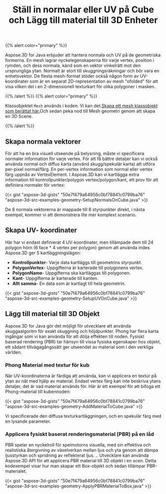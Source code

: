 ﻿---
title: Ställ in normalar eller UV på Cube och Lägg till material till 3D Enheter
type: docs
weight: 60
url: /sv/java/set-up-normals-or-uv-on-cube-and-add-material-to-3d-entities/
description: Aspose.3D for Java erbjuder att hantera normala och UV på de geometriska formerna. En mesh lagrar nyckelegenskaperna för varje vertex, position i rymden, och dess normala, känd som en vektor vinkelrätt mot den ursprungliga ytan. Normalt är stort till skuggningsräkningar och bör vara en enhetsvektor. De flesta mesh-format stöder också någon form av UV-koordinater som är en separat 2D-representation av mesh "ofolded" för att visa vilken del i en 2-dimensionell texturkart för olika polygoner i masken.
---
{{% alert color="primary" %}}

Aspose.3D for Java erbjuder att hantera normala och UV på de geometriska formerna. En mesh lagrar nyckelegenskaperna för varje vertex, position i rymden, och dess normala, känd som en vektor vinkelrätt mot den ursprungliga ytan. Normalt är stort till skuggningsräkningar och bör vara en enhetsvektor. De flesta mesh-format stöder också någon form av UV-koordinater som är en separat 2D-representation av mesh "ofolded" för att visa vilken del i en 2-dimensionell texturkart för olika polygoner i masken.

{{% /alert %}} {{% alert color="primary" %}}

Klassobjektet `Mesh` används i koden. Vi kan det.[Skapa ett mesh klassobjekt som berättat här.](https://docs.aspose.com/3d/java/create-3d-mesh-and-scene/)Och sedan peka nod till Mesh geometri genom att skapa en 3D Scene.

{{% /alert %}}
## **Skapa normala vektorer**
För att ha en bra visuell utseende på belysning, måste vi specificera normaler information för varje vertex. För att få bättre detaljer kan vi också använda normal och diffus karta (använd skugg/spekulär karta) att utföra per-pixel normal/färg. En per-vertex information som normal eller vertex färg uppnås av VertexElement. I Aspose.3D kan vi kartlägga extra information till kontrollpunkter/polygon vertex/polygon/kant, ett prov för att definiera normaler för vertex:

{{< gist "aspose-3d-gists" "50e7f479a64956c0bf78841c0799ba76" "aspose-3d-src-examples-geometry-SetupNormalsOnCube.java" >}}


De 8 normala vektorerna är mappade till 8 styrpunkter direkt, i nästa exempel, kommer vi att demonstrera lite mer komplext scenario.
## **Skapa UV- koordinater**
Här har vi endast definierat 4 UV-koordinater, men tillämpade dem till 24 polygon hörn (6 face * 4 vertex per polygon) genom att använda index.
Aspose.3D ger 5 kartläggningslägen:

- **Kontrollpunkter**- Varje data kartläggs till geometrins styrpunkt.
- **PolygonVertex**- Uppgifterna är karterade till polygonens vertex.
- **PolygonName**- Uppgifterna ska kartläggas till polygonen.
- **Kant**- Uppgifterna är karterade till kanten.
- **Allt samma**- En data som är kartlagt till hela geometrin.



{{< gist "aspose-3d-gists" "50e7f479a64956c0bf78841c0799ba76" "aspose-3d-src-examples-geometry-SetupUVOnCube.java" >}}
## **Lägg till material till 3D Objekt**
Aspose.3D for Java gör det möjligt för utvecklare att använda skuggaalgoritm för exakt skuggning och höjdpunkter. Phong har flera karta ingångar som vi kan använda för att dölja effekten till noden. Fysiskt baserad rendering (PBR) tar hänsyn till vissa fysiska egenskaper hos objekt, ett sådant tillvägagångssätt ger utseendet av material som i den verkliga världen.
### **Phong Material med textur för kub**
När UV-koordinaterna är färdiga att använda, kan vi applicera en textur på ytan av nät med hjälp av material. Endast vertex färg kan inte beskriva ytans detaljer, det är vad material används för. Här är ett exempel för att bifoga ett Phong-material till kubennoden:

{{< gist "aspose-3d-gists" "50e7f479a64956c0bf78841c0799ba76" "aspose-3d-src-examples-geometry-AddMaterialToCube.java" >}}


Vi specificerade den diffusa texturkartläggningen, och en spekulär färg med en lysande parameter.
### **Applicera fysiskt baserat renderingsmaterial (PBR) på en låd**
PBR spelar en nyckelroll för spelmotorns visuella, med sin effektiva och realistiska återgivning av växelverkan mellan ljus och yta genom att dämpa ljusstyrkan och spridning av reflekterat ljus. .. Utvecklare kan använda Aspose.3D API för att applicera PBR material till 3D objekt i en scen. Detta kodexempel visar hur man skapar ett Box-objekt och sedan tillämpar PBR-materialet.

{{< gist "aspose-3d-gists" "50e7f479a64956c0bf78841c0799ba76" "aspose-3d-src-examples-geometry-ApplyPBRMaterialToBox.java" >}}

